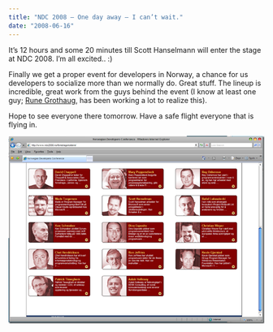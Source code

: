 ```yaml
---
title: "NDC 2008 – One day away – I can’t wait."
date: "2008-06-16"
---
```


It’s 12 hours and some 20 minutes till Scott Hanselmann will enter the stage at NDC 2008. I’m all excited.. :)

Finally we get a proper event for developers in Norway, a chance for us developers to socialize more than we normally do. Great stuff. The lineup is incredible, great work from the guys behind the event (I know at least one guy; [Rune Grothaug](http://blogs.msdn.com/grothaug), has been working a lot to realize this).

Hope to see everyone there tomorrow. Have a safe flight everyone that is flying in.

[![image](images/ndc2008onedayawayicantwait_12396_image_thumb1.png "image")](http://localhost:8080/wp-content/2012/07/NDC2008OnedayawayIcantwait_12396_image_2.png)
